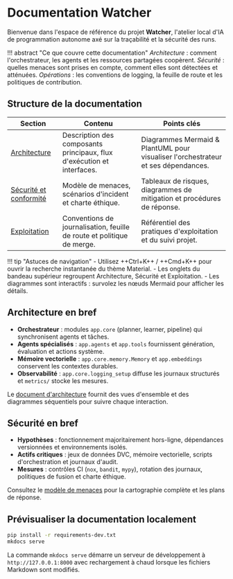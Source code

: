 # Documentation Watcher

Bienvenue dans l'espace de référence du projet **Watcher**, l'atelier local d'IA de programmation autonome
axé sur la traçabilité et la sécurité des runs.

!!! abstract "Ce que couvre cette documentation"
    *Architecture* : comment l'orchestrateur, les agents et les ressources partagées coopèrent.
    *Sécurité* : quelles menaces sont prises en compte, comment elles sont détectées et atténuées.
    *Opérations* : les conventions de logging, la feuille de route et les politiques de contribution.

## Structure de la documentation

| Section | Contenu | Points clés |
| --- | --- | --- |
| [Architecture](architecture.md) | Description des composants principaux, flux d'exécution et interfaces. | Diagrammes Mermaid & PlantUML pour visualiser l'orchestrateur et ses dépendances. |
| [Sécurité et conformité](threat-model.md) | Modèle de menaces, scénarios d'incident et charte éthique. | Tableaux de risques, diagrammes de mitigation et procédures de réponse. |
| [Exploitation](logging.md) | Conventions de journalisation, feuille de route et politique de merge. | Référentiel des pratiques d'exploitation et du suivi projet. |

!!! tip "Astuces de navigation"
    - Utilisez ++Ctrl+K++ / ++Cmd+K++ pour ouvrir la recherche instantanée du thème Material.
    - Les onglets du bandeau supérieur regroupent Architecture, Sécurité et Exploitation.
    - Les diagrammes sont interactifs : survolez les nœuds Mermaid pour afficher les détails.

## Architecture en bref

- **Orchestrateur** : modules `app.core` (planner, learner, pipeline) qui synchronisent agents et tâches.
- **Agents spécialisés** : `app.agents` et `app.tools` fournissent génération, évaluation et actions système.
- **Mémoire vectorielle** : `app.core.memory.Memory` et `app.embeddings` conservent les contextes durables.
- **Observabilité** : `app.core.logging_setup` diffuse les journaux structurés et `metrics/` stocke les mesures.

Le [document d'architecture](architecture.md) fournit des vues d'ensemble et des diagrammes séquentiels pour
suivre chaque interaction.

## Sécurité en bref

- **Hypothèses** : fonctionnement majoritairement hors-ligne, dépendances versionnées et environnements isolés.
- **Actifs critiques** : jeux de données DVC, mémoire vectorielle, scripts d'orchestration et journaux d'audit.
- **Mesures** : contrôles CI (`nox`, `bandit`, `mypy`), rotation des journaux, politiques de fusion et charte éthique.

Consultez le [modèle de menaces](threat-model.md) pour la cartographie complète et les plans de réponse.

## Prévisualiser la documentation localement

```bash
pip install -r requirements-dev.txt
mkdocs serve
```

La commande `mkdocs serve` démarre un serveur de développement à `http://127.0.0.1:8000` avec rechargement à
chaud lorsque les fichiers Markdown sont modifiés.
